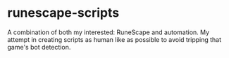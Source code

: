 # runescape-scripts
A combination of both my interested: RuneScape and automation. My attempt in creating scripts as human like as possible to avoid tripping that game's bot detection.
